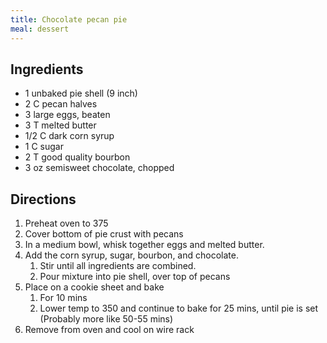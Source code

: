 ```yaml
---
title: Chocolate pecan pie
meal: dessert
---
```


## Ingredients
* 1 unbaked pie shell (9 inch)
* 2 C pecan halves
* 3 large eggs, beaten
* 3 T melted butter
* 1/2 C dark corn syrup
* 1 C sugar
* 2 T good quality bourbon
* 3 oz semisweet chocolate, chopped

## Directions
1. Preheat oven to 375
2. Cover bottom of pie crust with pecans
3. In a medium bowl, whisk together eggs and melted butter. 
4. Add the corn syrup, sugar, bourbon, and chocolate. 
	1. Stir until all ingredients are combined. 
	2. Pour mixture into pie shell, over top of pecans
5. Place on a cookie sheet and bake
	1. For 10 mins
	2. Lower temp to 350 and continue to bake for 25 mins, until pie is set (Probably more like 50-55 mins)
6. Remove from oven and cool on wire rack 
